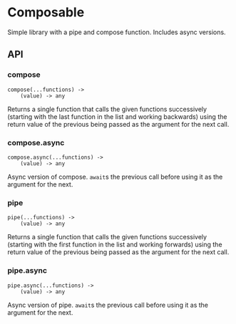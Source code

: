 # Composable

Simple library with a pipe and compose function. Includes async versions.

## API

### compose

```
compose(...functions) ->
    (value) -> any
```

Returns a single function that calls the given functions successively (starting
with the last function in the list and working backwards) using the return value
of the previous being passed as the argument for the next call.

### compose.async

```
compose.async(...functions) ->
    (value) -> any
```

Async version of compose. `await`s the previous call before using it as the
argument for the next.


### pipe

```
pipe(...functions) ->
    (value) -> any
```

Returns a single function that calls the given functions successively (starting
with the first function in the list and working forwards) using the return value
of the previous being passed as the argument for the next call.

### pipe.async

```
pipe.async(...functions) ->
    (value) -> any
```

Async version of pipe. `await`s the previous call before using it as the
argument for the next.
